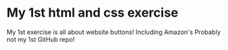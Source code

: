# My 1st html and css exercise
My 1st exercise is all about website buttons! Including Amazon's
Probably not my 1st GitHub repo!
